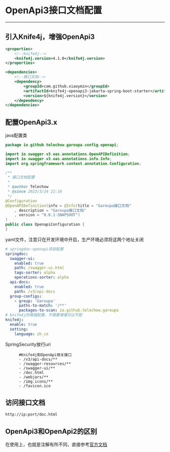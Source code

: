# OpenApi3接口文档配置

---

## 引入Knife4j，增强OpenApi3

```xml
<properties>
    <!--knife4j-->
	<knife4j.version>4.1.0</knife4j.version>
</properties>

<dependencies>
    <!--接口文档-->
	<dependency>
		<groupId>com.github.xiaoymin</groupId>
		<artifactId>knife4j-openapi3-jakarta-spring-boot-starter</artifactId>
		<version>${knife4j.version}</version>
	</dependency>
</dependencies>
```

## 配置OpenApi3.x

java配置类

```java
package io.github.telechow.garoupa.config.openapi;

import io.swagger.v3.oas.annotations.OpenAPIDefinition;
import io.swagger.v3.oas.annotations.info.Info;
import org.springframework.context.annotation.Configuration;

/**
 * 接口文档配置
 *
 * @author Telechow
 * @since 2023/3/24 22:16
 */
@Configuration
@OpenAPIDefinition(info = @Info(title = "Garoupa接口文档"
    , description = "Garoupa接口文档"
    , version = "0.0.1-SNAPSHOT")
)
public class OpenapiConfiguration {
}
```

yaml文件，注意只在开发环境中开启，生产环境必须将这两个地址关闭

```yaml
# springdoc-openapi项目配置
springdoc:
  swagger-ui:
    enabled: true
    path: /swagger-ui.html
    tags-sorter: alpha
    operations-sorter: alpha
  api-docs:
    enabled: true
    path: /v3/api-docs
  group-configs:
    - group: 'Garoupa'
      paths-to-match: '/**'
      packages-to-scan: io.github.telechow.garoupa
# knife4j的增强配置，不需要增强可以不配
knife4j:
  enable: true
  setting:
    language: zh_cn
```

SpringSecurity放行uri

```
      #Knife4j和OpenApi相关接口
      - /v3/api-docs/**
      - /swagger-resources/**
      - /swagger-ui/**
      - /doc.html
      - /webjars/**
      - /img.icons/**
      - /favicon.ico
```



## 访问接口文档

`http://ip:port/doc.html`



## OpenApi3和OpenApi2的区别

在使用上，也就是注解有所不同，直接参考[官方文档](https://springdoc.org/v2/#migrating-from-springfox)
